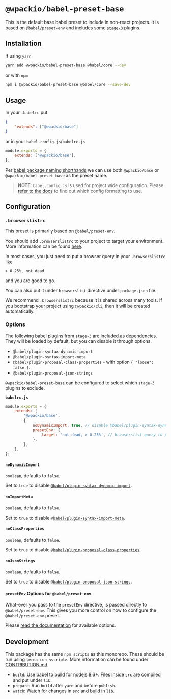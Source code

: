 # `@wpackio/babel-preset-base`

This is the default base babel preset to include in non-react projects. It is
based on `@babel/preset-env` and includes some [`stage-3`](https://github.com/babel/babel/blob/master/packages/babel-preset-stage-3/README.md) plugins.

## Installation

If using `yarn`

```bash
yarn add @wpackio/babel-preset-base @babel/core --dev
```

or with `npm`

```bash
npm i @wpackio/babel-preset-base @babel/core --save-dev
```

## Usage

In your `.babelrc` put

```json
{
	"extends": ["@wpackio/base"]
}
```

or in your `babel.config.js`/`babelrc.js`

```js
module.exports = {
	extends: ['@wpackio/base'],
};
```

Per [babel package naming shorthands](https://babeljs.io/docs/en/presets#preset-shorthand)
we can use both `@wpackio/base` or `@wpackio/babel-preset-base` as the preset name.

> **NOTE**: `babel.config.js` is used for project wide configuration.
> Please [refer to the docs](https://babeljs.io/docs/en/config-files#project-wide-configuration) to find out which config formatting to use.

## Configuration

### `.browserslistrc`

This preset is primarily based on `@babel/preset-env`.

You should add `.browserslistrc` to your project to target your environment.
More information can be found [here](https://babeljs.io/docs/en/next/babel-preset-env#browserslist-integration).

In most cases, you just need to put a browser query in your `.browserslistrc` like

```
> 0.25%, not dead
```

and you are good to go.

You can also put it under `browserslist` directive under `package.json` file.

We recommend `.browserslistrc` because it is shared across many tools. If you bootstrap
your project using `@wpackio/cli`, then it will be created automatically.

### Options

The following babel plugins from `stage-3` are included as dependencies. They will
be loaded by default, but you can disable it through options.

-   `@babel/plugin-syntax-dynamic-import`
-   `@babel/plugin-syntax-import-meta`
-   `@babel/plugin-proposal-class-properties` - with option `{ "loose": false }`.
-   `@babel/plugin-proposal-json-strings`

`@wpackio/babel-preset-base` can be configured to select which `stage-3` plugins to
exclude.

**`babelrc.js`**

```js
module.exports = {
	extends: [
		'@wpackio/base',
		{
			noDynamicImport: true, // disable @babel/plugin-syntax-dynamic-import
			presetEnv: {
				target: 'not dead, > 0.25%', // browserslist query to pass to @babel/preset-env
			},
		},
	],
};
```

#### `noDynamicImport`

`boolean`, defaults to `false`.

Set to `true` to disable [`@babel/plugin-syntax-dynamic-import`](https://babeljs.io/docs/en/babel-plugin-syntax-dynamic-import).

#### `noImportMeta`

`boolean`, defaults to `false`.

Set to `true` to disable [`@babel/plugin-syntax-import-meta`](https://babeljs.io/docs/en/babel-plugin-syntax-import-meta).

#### `noClassProperties`

`boolean`, defaults to `false`.

Set to `true` to disable [`@babel/plugin-proposal-class-properties`](https://babeljs.io/docs/en/babel-plugin-proposal-class-properties).

#### `noJsonStrings`

`boolean`, defaults to `false`.

Set to `true` to disable [`@babel/plugin-proposal-json-strings`](https://babeljs.io/docs/en/babel-plugin-proposal-json-strings).

#### `presetEnv` Options for `@babel/preset-env`

What-ever you pass to the `presetEnv` directive, is passed directly to `@babel/preset-env`. This
gives you more control on how to configure the `@babel/preset-env` preset.

Please [read the documentation](https://babeljs.io/docs/en/babel-preset-env) for
available options.

## Development

This package has the same `npm scripts` as this monorepo. These should be run
using `lerna run <script>`. More information can be found under [CONTRIBUTION.md](../../CONTRIBUTION.md).

-   `build`: Use babel to build for nodejs 8.6+. Files inside `src` are compiled and put under `lib`.
-   `prepare`: Run `build` after `yarn` and before `publish`.
-   `watch`: Watch for changes in `src` and build in `lib`.
